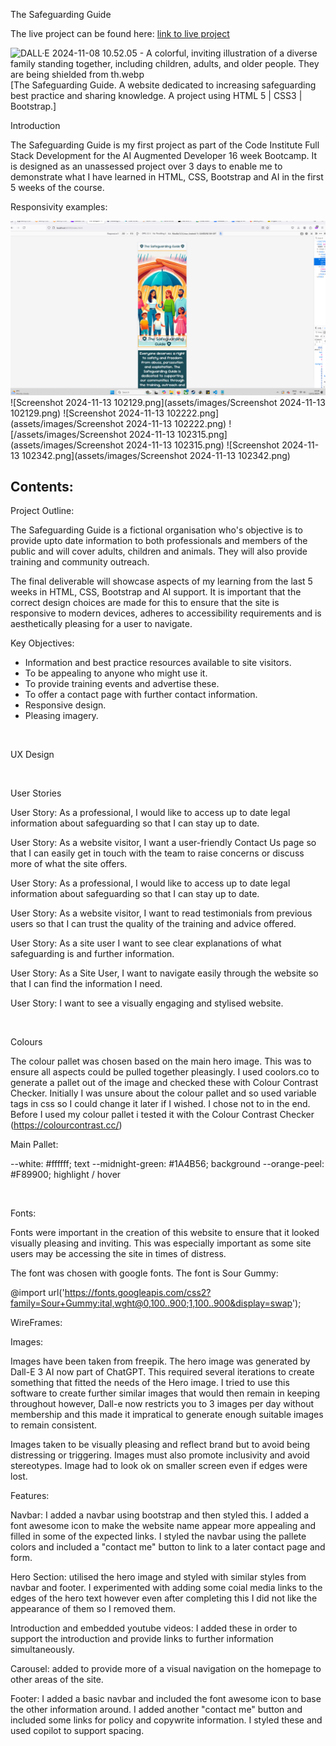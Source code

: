 The Safeguarding Guide

The live project can be found here: [link to live project](https://github.com/Mi-Py-1/Safeguarding)

![DALL·E 2024-11-08 10.52.05 - A colorful, inviting illustration of a diverse family standing together, including children, adults, and older people. They are being shielded from th.webp](assets/images/DALL·E%202024-11-08%2010.52.05%20-%20A%20colorful,%20inviting%20illustration%20of%20a%20diverse%20family%20standing%20together,%20including%20children,%20adults,%20and%20older%20people.%20They%20are%20being%20shielded%20from%20th.webp)
 [The Safeguarding Guide. A website dedicated to increasing safeguarding best practice and sharing knowledge. A project using HTML 5 | CSS3 | Bootstrap.]


Introduction

The Safeguarding Guide is my first project as part of the Code Institute Full Stack Development for the AI Augmented Developer 16 week Bootcamp. It is designed as an unassessed project over 3 days to enable me to demonstrate what I have learned in HTML, CSS, Bootstrap and AI in the first 5 weeks of the course.

Responsivity examples:

![Screenshot 2024-11-13 101952.png](assets/images/Screenshot%202024-11-13%20101952.png)
![Screenshot 2024-11-13 102129.png](assets/images/Screenshot 2024-11-13 102129.png)
![Screenshot 2024-11-13 102222.png](assets/images/Screenshot 2024-11-13 102222.png)
![/assets/images/Screenshot 2024-11-13 102315.png](assets/images/Screenshot 2024-11-13 102315.png)
![Screenshot 2024-11-13 102342.png](assets/images/Screenshot 2024-11-13 102342.png)


Contents:
- 

Project Outline:

The Safeguarding Guide is a fictional organisation who's objective is to provide upto date information to both professionals and members of the public and will cover adults, children and animals. They will also provide training and community outreach. 

The final deliverable will showcase aspects of my learning from the last 5 weeks in HTML, CSS, Bootstrap and AI support. It is important that the correct design choices are made for this to ensure that the site is responsive to modern devices, adheres to accessibility requirements and is aesthetically pleasing for a user to navigate. 

Key Objectives:
- Information and best practice resources available to site visitors.
- To be appealing to anyone who might use it.
- To provide training events and advertise these.
- To offer a contact page with further contact information.
- Responsive design.
- Pleasing imagery.

<br>

UX Design 

<br>

User Stories

User Story: As a professional, I would like to access up to date legal information about safeguarding so that I can stay up to date.

User Story: As a website visitor, I want a user-friendly Contact Us page so that I can easily get in touch with the team to raise concerns or discuss more of what the site offers.

User Story: As a professional, I would like to access up to date legal information about safeguarding so that I can stay up to date.

User Story: As a website visitor, I want to read testimonials from previous users so that I can trust the quality of the training and advice offered.

User Story: As a site user I want to see clear explanations of what safeguarding is and further information.

User Story: As a Site User, I want to navigate easily through the website so that I can find the information I need.

User Story: I want to see a visually engaging and stylised website.

<br>

Colours

The colour pallet was chosen based on the main hero image. This was to ensure all aspects could be pulled together pleasingly. I used coolors.co to generate a pallet out of the image and checked these with Colour Contrast Checker. Initially I was unsure about the colour pallet and so used variable tags in css so I could change it later if I wished. I chose not to in the end. Before I used my colour pallet i tested it with the Colour Contrast Checker (https://colourcontrast.cc/)

Main Pallet:

--white: #ffffff; text
--midnight-green: #1A4B56; background
--orange-peel: #F89900; highlight / hover

<br>

Fonts:

Fonts were important in the creation of this website to ensure that it looked visually pleasing and inviting. This was especially important as some site users may be accessing the site in times of distress.

The font was chosen with google fonts. The font is Sour Gummy:

@import url('https://fonts.googleapis.com/css2?family=Sour+Gummy:ital,wght@0,100..900;1,100..900&display=swap');

WireFrames:



Images:

Images have been taken from freepik. The hero image was generated by Dall-E 3 AI now part of ChatGPT. This required several iterations to create something that fitted the needs of the Hero image. I tried to use this software to create further similar images that would then remain in keeping throughout however, Dall-e now restricts you to 3 images per day without membership and this made it impratical to generate enough suitable images to remain consistent.  

Images taken to be visually pleasing and reflect brand but to avoid being distressing or triggering. Images must also promote inclusivity and avoid stereotypes. Image had to look ok on smaller screen even if edges were lost.


Features: 

Navbar: I added a navbar using bootstrap and then styled this. I added a font awesome icon to make the website name appear more appealing and filled in some of the expected links. I styled the navbar using the pallete colors and included a "contact me" button to link to a later contact page and form.

Hero Section: utilised the hero image and styled with similar styles from navbar and footer. I experimented with adding some coial media links to the edges of the hero text however even after completing this I did not like the appearance of them so I removed them.

Introduction and embedded youtube videos: I added these in order to support the introduction and provide links to further information simultaneously.

Carousel: added to provide more of a visual navigation on the homepage to other areas of the site. 

Footer: I added a basic navbar and included the font awesome icon to base the other information around. I added another "contact me" button and included some links for policy and copywrite information. I styled these and used copilot to support spacing.





[def]: sset